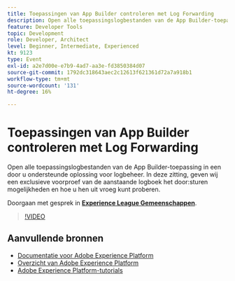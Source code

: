 ```yaml
---
title: Toepassingen van App Builder controleren met Log Forwarding
description: Open alle toepassingslogbestanden van de App Builder-toepassing in een door u ondersteunde oplossing voor logbeheer. In deze zitting, geven wij een exclusieve voorproef van de aanstaande logboek het door:sturen mogelijkheden en hoe u hen uit vroeg kunt proberen.
feature: Developer Tools
topic: Development
role: Developer, Architect
level: Beginner, Intermediate, Experienced
kt: 9123
type: Event
exl-id: a2e7d00e-e7b9-4ad7-aa3e-fd3850384d07
source-git-commit: 1792dc318643aec2c12613f621361d72a7a918b1
workflow-type: tm+mt
source-wordcount: '131'
ht-degree: 16%

---
```


# Toepassingen van App Builder controleren met Log Forwarding

Open alle toepassingslogbestanden van de App Builder-toepassing in een door u ondersteunde oplossing voor logbeheer. In deze zitting, geven wij een exclusieve voorproef van de aanstaande logboek het door:sturen mogelijkheden en hoe u hen uit vroeg kunt proberen.

Doorgaan met gesprek in **[Experience League Gemeenschappen](https://adobe.ly/3zXM3rp)**.

>[!VIDEO](https://video.tv.adobe.com/v/337568/?quality=12&learn=on&hidetitle=true)

## Aanvullende bronnen

- [Documentatie voor Adobe Experience Platform](https://experienceleague.adobe.com/docs/experience-platform.html)
- [Overzicht van Adobe Experience Platform](https://experienceleague.adobe.com/docs/experience-platform/landing/home.html)
- [Adobe Experience Platform-tutorials](https://experienceleague.adobe.com/docs/platform-learn/tutorials/overview.html?lang=nl)

